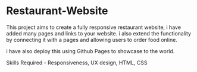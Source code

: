 # Restaurant-Website

This project aims to create a fully responsive restaurant website, i have added many pages and links to your website. i also extend the functionality by connecting it with a pages and allowing users to order food online.

i have also deploy this using  Github Pages to showcase to the world.

Skills Required - Responsiveness, UX design, HTML, CSS
